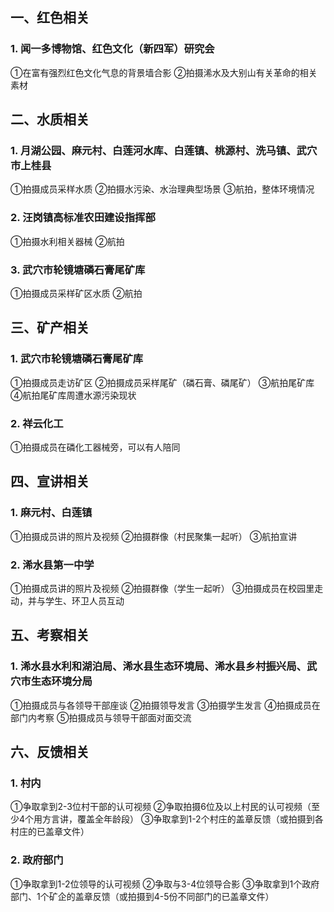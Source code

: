 ## 一、红色相关
### 1. 闻一多博物馆、红色文化（新四军）研究会
①在富有强烈红色文化气息的背景墙合影
②拍摄浠水及大别山有关革命的相关素材
## 二、水质相关
### 1. 月湖公园、麻元村、白莲河水库、白莲镇、桃源村、洗马镇、武穴市上桂县
①拍摄成员采样水质
②拍摄水污染、水治理典型场景
③航拍，整体环境情况
### 2. 汪岗镇高标准农田建设指挥部
①拍摄水利相关器械
②航拍
### 3. 武穴市轮镜塘磷石膏尾矿库
①拍摄成员采样矿区水质
②航拍
## 三、矿产相关
### 1. 武穴市轮镜塘磷石膏尾矿库
①拍摄成员走访矿区
②拍摄成员采样尾矿（磷石膏、磷尾矿）
③航拍尾矿库
④航拍尾矿库周遭水源污染现状
### 2. 祥云化工
①拍摄成员在磷化工器械旁，可以有人陪同

## 四、宣讲相关
### 1. 麻元村、白莲镇
①拍摄成员讲的照片及视频
②拍摄群像（村民聚集一起听）
③航拍宣讲
### 2. 浠水县第一中学
①拍摄成员讲的照片及视频
②拍摄群像（学生一起听）
③拍摄成员在校园里走动，并与学生、环卫人员互动
## 五、考察相关
### 1. 浠水县水利和湖泊局、浠水县生态环境局、浠水县乡村振兴局、武穴市生态环境分局
①拍摄成员与各领导干部座谈
②拍摄领导发言
③拍摄学生发言
④拍摄成员在部门内考察
⑤拍摄成员与领导干部面对面交流
## 六、反馈相关

### 1. 村内
①争取拿到2-3位村干部的认可视频
②争取拍摄6位及以上村民的认可视频（至少4个用方言讲，覆盖全年龄段）
③争取拿到1-2个村庄的盖章反馈（或拍摄到各村庄的已盖章文件）
### 2. 政府部门
①争取拿到1-2位领导的认可视频
②争取与3-4位领导合影
③争取拿到1个政府部门、1个矿企的盖章反馈（或拍摄到4-5份不同部门的已盖章文件）